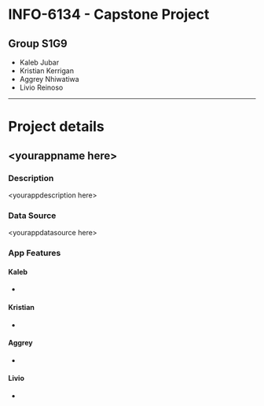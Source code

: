 # INFO-6134 - Capstone Project
## Group S1G9
- Kaleb Jubar
- Kristian Kerrigan
- Aggrey Nhiwatiwa
- Livio Reinoso
---
# Project details
## \<yourappname here\>
### Description
\<yourappdescription here\>
### Data Source
\<yourappdatasource here\>
### App Features
#### Kaleb
- 
  
#### Kristian
-
  
#### Aggrey
- 
  
#### Livio
- 
